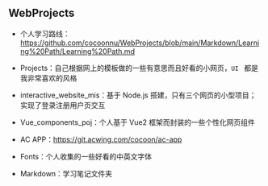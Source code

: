 ## WebProjects



- 个人学习路线：https://github.com/cocoonnu/WebProjects/blob/main/Markdown/Learning%20Path/Learning%20Path.md




- Projects：自己根据网上的模板做的一些有意思而且好看的小网页，`UI ` 都是我非常喜欢的风格





- interactive_website_mis：基于 Node.js 搭建，只有三个网页的小型项目；实现了登录注册用户页交互





- Vue_components_poj：个人基于 Vue2 框架而封装的一些个性化网页组件





- AC APP：https://git.acwing.com/cocoon/ac-app





- Fonts：个人收集的一些好看的中英文字体





- Markdown：学习笔记文件夹